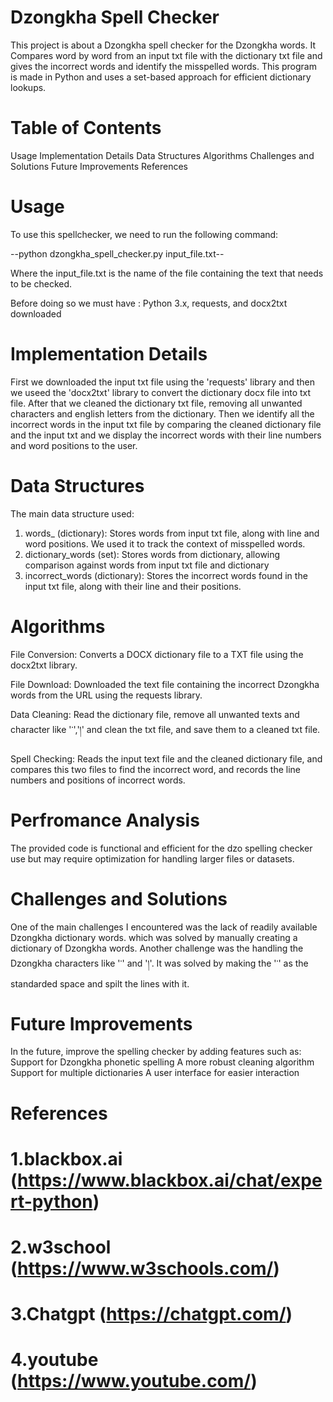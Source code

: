 # Dzongkha Spell Checker
This project is about a Dzongkha spell checker for the Dzongkha words. It Compares word by word from an input txt file with the dictionary txt file and gives the incorrect words and identify the misspelled words. This program is made in Python and uses a set-based approach for efficient dictionary lookups.

# Table of Contents
Usage
Implementation Details
Data Structures
Algorithms
Challenges and Solutions
Future Improvements
References

# Usage
To use this spellchecker, we need to run the following command:

--python dzongkha_spell_checker.py input_file.txt--

Where the input_file.txt is the name of the file containing the text that needs to be checked.

Before doing so we must have : Python 3.x, requests, and docx2txt downloaded

# Implementation Details
First we downloaded the input txt file using the 'requests' library and then we useed the 'docx2txt' library to convert the dictionary docx file into txt file. After that we cleaned the dictionary txt file, removing all unwanted characters and english letters from the dictionary.
Then we identify all the incorrect words in the input txt file by comparing the cleaned dictionary file and the input txt and we display the incorrect words with their line numbers and word positions to the user.

# Data Structures
The main data structure used:
1. words_ (dictionary): Stores words from input txt file, along with line and word positions. We used it to track the context of misspelled words.
2. dictionary_words (set): Stores words from dictionary, allowing comparison against words from input txt file and dictionary
3. incorrect_words (dictionary): Stores the incorrect words found in the input txt file, along with their line and their positions.

# Algorithms
File Conversion:
Converts a DOCX dictionary file to a TXT file using the docx2txt library.

File Download:
Downloaded the text file containing the incorrect Dzongkha words from the URL using the requests library.

Data Cleaning:
Read the dictionary file, remove all unwanted texts and character like '་','།' and clean the txt file, and save them to a cleaned txt file.

Spell Checking:
Reads the input text file and the cleaned dictionary file, and compares this two files to find the incorrect word, and records the line numbers and positions of incorrect words.

# Perfromance Analysis
The provided code is functional and efficient for the dzo spelling checker use but may require optimization for handling larger files or datasets.

# Challenges and Solutions
One of the main challenges I encountered was the lack of readily available Dzongkha dictionary words. which was solved by manually creating a dictionary of Dzongkha words.
Another challenge was the handling the Dzongkha characters like '་' and '།'. It was solved by making the '་' as the standarded space and spilt the lines with it.

# Future Improvements
In the future, improve the spelling checker by adding features such as:
Support for Dzongkha phonetic spelling
A more robust cleaning algorithm
Support for multiple dictionaries
A user interface for easier interaction

# References
# 1.blackbox.ai (https://www.blackbox.ai/chat/expert-python)
# 2.w3school (https://www.w3schools.com/)
# 3.Chatgpt (https://chatgpt.com/)
# 4.youtube (https://www.youtube.com/)